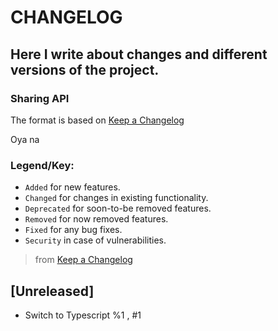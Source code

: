# CHANGELOG

## Here I write about changes and different versions of the project.

### Sharing API

The format is based on [Keep a Changelog](https://keepachangelog.com/en/1.0.0/)

Oya na

### Legend/Key:

- `Added` for new features.
- `Changed` for changes in existing functionality.
- `Deprecated` for soon-to-be removed features.
- `Removed` for now removed features.
- `Fixed` for any bug fixes.
- `Security` in case of vulnerabilities.

> from [Keep a Changelog](https://keepachangelog.com/en/1.0.0/)

## [Unreleased]

- Switch to Typescript %1 , #1
